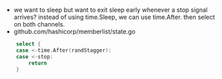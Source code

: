 - we want to sleep but want to exit sleep early whenever a stop signal arrives? instead of using time.Sleep, we can use time.After. then select on both channels.
- github.com/hashicorp/memberlist/state.go

```go
	select {
	case <-time.After(randStagger):
	case <-stop:
		return
	}
```